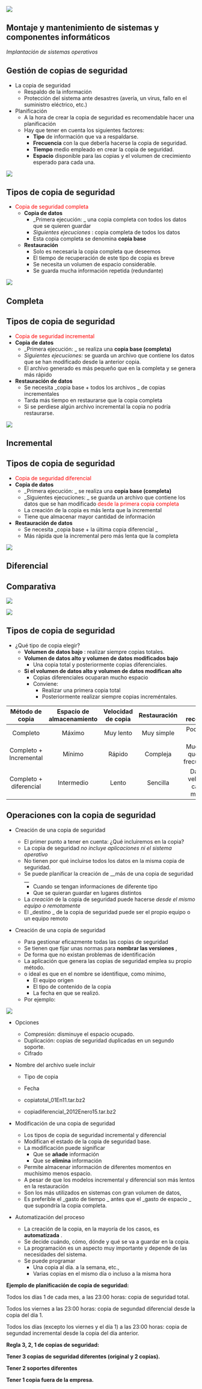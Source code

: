 ![](img/Gestion%20de%20copias%20de%20seguridad0.png)

## Montaje y mantenimiento de sistemas y componentes informáticos

_Implantación de sistemas operativos_

## Gestión de copias de seguridad

* La copia de seguridad
  * Respaldo de la información
  * Protección del sistema ante desastres \(avería\, un virus\, fallo en el suministro eléctrico\, etc\.\)
* Planificación
  * A la hora de crear la copia de seguridad es recomendable hacer una planificación
  * Hay que tener en cuenta los siguientes factores:
    * __Tipo__  de información que va a respaldarse\.
    * __Frecuencia__  con la que deberla hacerse la copia de seguridad\.
    * __Tiempo__  medio empleado en crear la copia de seguridad\.
    * __Espacio__  disponible para las copias y el volumen de crecimiento esperado para cada una\.

![](img/Gestion%20de%20copias%20de%20seguridad1.png)

## Tipos de copia de seguridad

* <span style="color:#FF0000">Copia de seguridad completa</span>
  * __Copia de datos__
    * _Primera ejecución: _ una copia completa con todos los datos que se quieren guardar
    * _Siguientes ejecuciones_ : copia completa de todos los datos
    * Esta copia completa se denomina  __copia base__
  * __Restauración__
    * Solo es necesaria la copia completa que deseemos
    * El tiempo de recuperación de este tipo de copia es breve
    * Se necesita un volumen de espacio considerable\.
    * Se guarda mucha información repetida \(redundante\)

![](img/Gestion%20de%20copias%20de%20seguridad2.png)

## Completa

## Tipos de copia de seguridad

* <span style="color:#FF0000">Copia de seguridad incremental</span>
* __Copia de datos__
  * _Primera ejecución: _ se realiza una  __copia base \(completa\)__
  * _Siguientes ejecuciones:_  se guarda un archivo que contiene los datos que se han modificado desde la anterior copia\.
  * El archivo generado es más pequeño que en la completa y se genera más rápido
* __Restauración de datos__
  * Se necesita  _copia base \+ todos los archivos _ de copias incrementales
  * Tarda más tiempo en restaurarse que la copia completa
  * Si se perdiese algún archivo incremental la copia no podría restaurarse\.

![](img/Gestion%20de%20copias%20de%20seguridad3.png)

## Incremental

## Tipos de copia de seguridad

* <span style="color:#FF0000">Copia de seguridad diferencial</span>
* __Copia de datos__
  * _Primera ejecución: _ se realiza una  __copia base \(completa\)__
  * _Siguientes ejecuciones: _ se guarda un archivo que contiene los datos que se han modificado  <span style="color:#FF0000">desde la primera copia completa</span>
  * La creación de la copia es más lenta que la incremental
  * Tiene que almacenar mayor cantidad de información
* __Restauración de datos__
  * Se necesita  _copia base \+ la última copia diferencial _
  * Más rápida que la incremental pero más lenta que la completa

![](img/Gestion%20de%20copias%20de%20seguridad4.png)

## Diferencial

## Comparativa

![](img/Gestion%20de%20copias%20de%20seguridad5.png)

![](img/Gestion%20de%20copias%20de%20seguridad6.png)

## Tipos de copia de seguridad

* ¿Qué tipo de copia elegir?
  * __Volumen de datos bajo__ : realizar siempre copias totales\.
  * __Volumen de datos alto y volumen de datos modificados bajo__
    * Una copia total y posteriormente copias diferenciales\.
  * __Si el volumen de datos alto y volumen de datos modifican alto__
    * Copias diferenciales ocuparan mucho espacio
    * Conviene:
      * Realizar una primera copia total
      * Posteriormente realizar siempre copias increméntales\.

| Método de copia | Espacio de almacenamiento | Velocidad de copia | Restauración | Copia recomendada |
| :-: | :-: | :-: | :-: | :-: |
| Completo | Máximo | Muy lento | Muy simple | Pocos datos a copiar |
| Completo + Incremental | Mínimo | Rápido | Compleja | Muchos datos que cambian frecuentemente |
| Completo + diferencial | Intermedio | Lento | Sencilla | Datos cuya velocidad de cambio es moderada] |

## Operaciones con la copia de seguridad

* Creación de una copia de seguridad
  * El primer punto a tener en cuenta: ¿Qué incluiremos en la copia?
  * La copia de seguridad   _no incluye aplicaciones ni el sistema operativo_
  * No tienen por qué incluirse todos los datos en la misma copia de seguridad\.
  * Se puede planificar la creación de  __más de una copia de seguridad __
    * Cuando se tengan informaciones de diferente tipo
    * Que se quieran guardar en lugares distintos
  * La  _creación_  de la copia de seguridad puede hacerse  _desde el mismo equipo o remotamente_
  * El  _destino _ de la copia de seguridad puede ser el propio equipo o un equipo remoto

* Creación de una copia de seguridad
  * Para gestionar eficazmente todas las copias de seguridad
  * Se tienen que fijar unas normas para  __nombrar las versiones__ \,
  * De forma que no existan problemas de identificación
  * La aplicación que genera las copias de seguridad emplea su propio método\.
  * o ideal es que en el nombre se identifique\, como mínimo\,
    * El equipo origen
    * El tipo de contenido de la copia
    * La fecha en que se realizó\.
  * Por ejemplo:

![](img/Gestion%20de%20copias%20de%20seguridad7.png)

* Opciones
  * Compresión: disminuye el espacio ocupado\.
  * Duplicación: copias de seguridad duplicadas en un segundo soporte\.
  * Cifrado
* Nombre del archivo suele incluir
  * Tipo de copia
  * Fecha

  * copiatotal\_01En11\.tar\.bz2
  * copiadiferencial\_2012Enero15\.tar\.bz2

* Modificación de una copia de seguridad
  * Los tipos de copia de seguridad incremental y diferencial
  * Modifican el estado de la copia de seguridad base\.
  * La modificación puede significar
    * Que se  __añade__  información
    * Que se  __elimina__  información
  * Permite almacenar información de diferentes momentos en muchísimo menos espacio\.
  * A pesar de que los modelos incremental y diferencial son más lentos en la restauración
  * Son los más utilizados en sistemas con gran volumen de datos\,
  * Es preferible el  _gasto de tiempo _ antes que el  _gasto de espacio _ que supondría la copia completa\.

* Automatización del proceso
  * La creación de la copia\, en la mayoría de los casos\, es  __automatizada__ \.
  * Se decide cuándo\, cómo\, dónde y qué se va a guardar en la copia\.
  * La programación es un aspecto muy importante y depende de las necesidades del sistema\.
  * Se puede programar
    * Una copia al día\. a la semana\, etc\.\,
    * Varias copias en el mismo día o incluso a la misma hora

__Ejemplo de planificación de copia de seguridad:__

Todos los días 1 de cada mes\, a las 23:00 horas: copia de seguridad total\.

Todos los viernes a las 23:00 horas: copia de segundad diferencial desde la copia del día 1\.

Todos los días \(excepto los viernes y el día 1\) a las 23:00 horas: copia de segundad incremental desde la copia del día anterior\.

__Regla 3\, 2\, 1 de copias de seguridad:__

__Tener 3 copias de seguridad diferentes \(original y 2 copias\)\.__

__Tener 2 soportes diferentes__

__Tener 1 copia fuera de la empresa\.__

